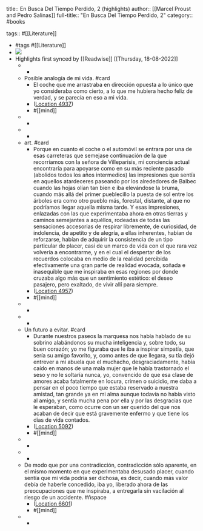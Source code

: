 title:: En Busca Del Tiempo Perdido, 2 (highlights)
author:: [[Marcel Proust and Pedro Salinas]]
full-title:: "En Busca Del Tiempo Perdido, 2"
category:: #books

tags:: #[[Literature]]

- #tags #[[Literature]]
- ![](https://m.media-amazon.com/images/I/71MLQMRvJ5L._SY160.jpg)
- Highlights first synced by [[Readwise]] [[Thursday, 18-08-2022]]
	- -
	- Posible analogía de mi vida. #card
		- El coche que me arrastraba en dirección opuesta a lo único que yo consideraba como cierto, a lo que me hubiera hecho feliz de verdad, y se parecía en eso a mi vida.
		- ([Location 4937](https://readwise.io/to_kindle?action=open&asin=B0876FDBH7&location=4937))
		- #[[mind]]
	- -
	- -
	- art. #card
		- Porque en cuanto el coche o el automóvil se entrara por una de esas carreteras que semejase continuación de la que recorríamos con la señora de Villeparisis, mi conciencia actual encontraría para apoyarse como en su más reciente pasado (abolidos todos los años intermedios) las impresiones que sentía en aquellos atardeceres paseando por los alrededores de Balbec cuando las hojas olían tan bien e iba elevándose la bruma, cuando más allá del primer pueblecillo la puesta de sol entre los árboles era como otro pueblo más, forestal, distante, al que no podríamos llegar aquella misma tarde. Y esas impresiones, enlazadas con las que experimentaba ahora en otras tierras y caminos semejantes a aquéllos, rodeadas de todas las sensaciones accesorias de respirar libremente, de curiosidad, de indolencia, de apetito y de alegría, a ellas inherentes, habían de reforzarse, habían de adquirir la consistencia de un tipo particular de placer, casi de un marco de vida con el que rara vez volvería a encontrarme, y en el cual el despertar de los recuerdos colocaba en medio de la realidad percibida efectivamente una gran parte de realidad evocada, soñada e inasequible que me inspiraba en esas regiones por donde cruzaba algo más que un sentimiento estético: el deseo pasajero, pero exaltado, de vivir allí para siempre.
		- ([Location 4957](https://readwise.io/to_kindle?action=open&asin=B0876FDBH7&location=4957))
		- #[[mind]]
	- -
	- -
	- Un futuro a evitar. #card
		- Durante nuestros paseos la marquesa nos había hablado de su sobrino alabándonos su mucha inteligencia y, sobre todo, su buen corazón; yo me figuraba que le iba a inspirar simpatía, que sería su amigo favorito, y, como antes de que llegara, su tía dejó entrever a mi abuela que el muchacho, desgraciadamente, había caído en manos de una mala mujer que le había trastornado el seso y no le soltaría nunca, yo, convencido de que esa clase de amores acaba fatalmente en locura, crimen o suicidio, me daba a pensar en el poco tiempo que estaba reservado a nuestra amistad, tan grande ya en mi alma aunque todavía no había visto al amigo, y sentía mucha pena por ella y por las desgracias que le esperaban, como ocurre con un ser querido del que nos acaban de decir que está gravemente enfermo y que tiene los días de vida contados.
		- ([Location 5092](https://readwise.io/to_kindle?action=open&asin=B0876FDBH7&location=5092))
		- #[[mind]]
	- -
	- -
	- De modo que por una contradicción, contradicción sólo aparente, en el mismo momento en que experimentaba desusado placer, cuando sentía que mi vida podría ser dichosa, es decir, cuando más valor debía de haberle concedido, iba yo, liberado ahora de las preocupaciones que me inspiraba, a entregarla sin vacilación al riesgo de un accidente. #ñspace
		- ([Location 6601](https://readwise.io/to_kindle?action=open&asin=B0876FDBH7&location=6601))
		- #[[mind]]
	- -